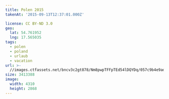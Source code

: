```yaml
---
title: Polen 2015
takenAt: '2015-09-13T12:37:01.000Z'

license: CC BY-ND 3.0
geo:
  lat: 54.761952
  lng: 17.565035
tags:
  - polen
  - poland
  - urlaub
  - vacation
url: >-
  //images.ctfassets.net/bncv3c2gt878/Nm8pwpTFFpTEd54lDQYDq/057c9b4e9ad748bfeb1abb9b7a74a9b4/polen-2015_25836900452_o
size: 3413388
image:
  width: 4310
  height: 2868
---
```

